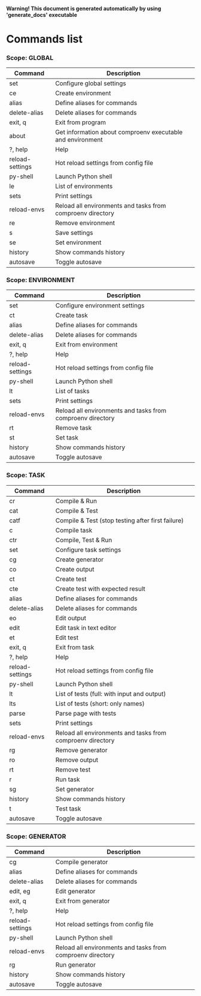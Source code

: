 #### Warning! This document is generated automatically by using 'generate_docs' executable

# Commands list

### Scope: GLOBAL

| Command | Description |
|---------|-------------|
| set | Configure global settings |
| ce | Create environment |
| alias | Define aliases for commands |
| delete-alias | Delete aliases for commands |
| exit, q | Exit from program |
| about | Get information about comproenv executable and environment |
| ?, help | Help |
| reload-settings | Hot reload settings from config file  |
| py-shell | Launch Python shell |
| le | List of environments |
| sets | Print settings |
| reload-envs | Reload all environments and tasks from comproenv directory |
| re | Remove environment |
| s | Save settings |
| se | Set environment |
| history | Show commands history |
| autosave | Toggle autosave |


### Scope: ENVIRONMENT

| Command | Description |
|---------|-------------|
| set | Configure environment settings |
| ct | Create task |
| alias | Define aliases for commands |
| delete-alias | Delete aliases for commands |
| exit, q | Exit from environment |
| ?, help | Help |
| reload-settings | Hot reload settings from config file  |
| py-shell | Launch Python shell |
| lt | List of tasks |
| sets | Print settings |
| reload-envs | Reload all environments and tasks from comproenv directory |
| rt | Remove task |
| st | Set task |
| history | Show commands history |
| autosave | Toggle autosave |


### Scope: TASK

| Command | Description |
|---------|-------------|
| cr | Compile & Run |
| cat | Compile & Test |
| catf | Compile & Test (stop testing after first failure) |
| c | Compile task |
| ctr | Compile, Test & Run |
| set | Configure task settings |
| cg | Create generator |
| co | Create output |
| ct | Create test |
| cte | Create test with expected result |
| alias | Define aliases for commands |
| delete-alias | Delete aliases for commands |
| eo | Edit output |
| edit | Edit task in text editor |
| et | Edit test |
| exit, q | Exit from task |
| ?, help | Help |
| reload-settings | Hot reload settings from config file  |
| py-shell | Launch Python shell |
| lt | List of tests (full: with input and output) |
| lts | List of tests (short: only names) |
| parse | Parse page with tests |
| sets | Print settings |
| reload-envs | Reload all environments and tasks from comproenv directory |
| rg | Remove generator |
| ro | Remove output |
| rt | Remove test |
| r | Run task |
| sg | Set generator |
| history | Show commands history |
| t | Test task |
| autosave | Toggle autosave |


### Scope: GENERATOR

| Command | Description |
|---------|-------------|
| cg | Compile generator |
| alias | Define aliases for commands |
| delete-alias | Delete aliases for commands |
| edit, eg | Edit generator |
| exit, q | Exit from generator |
| ?, help | Help |
| reload-settings | Hot reload settings from config file  |
| py-shell | Launch Python shell |
| reload-envs | Reload all environments and tasks from comproenv directory |
| rg | Run generator |
| history | Show commands history |
| autosave | Toggle autosave |
